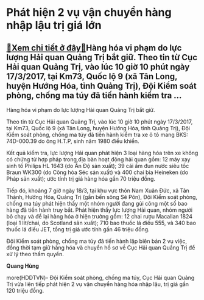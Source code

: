 Phát hiện 2 vụ vận chuyển hàng nhập lậu trị giá lớn
===================================================

[:gift:Xem chi tiết ở đây:gift:](https://hddtvn.com/phat-hien-2-vu-van-chuyen-hang-nhap-lau-tri-gia-lon/)Hàng hóa vi phạm do lực lượng Hải quan Quảng Trị bắt giữ. Theo tin từ Cục Hải quan Quảng Trị, vào lúc 10 giờ 10 phút ngày 17/3/2017, tại Km73, Quốc lộ 9 (xã Tân Long, huyện Hướng Hóa, tỉnh Quảng Trị), Đội Kiểm soát phòng, chống ma túy đã tiến hành kiểm tra …
------------------------------------------------------------------------------------------------------------------------------------------------------------------------------------------------------------------------------------------------------------------







 






 Hàng hóa vi phạm do lực lượng Hải quan Quảng Trị bắt giữ. 


Theo tin từ Cục Hải quan Quảng Trị, vào lúc 10 giờ 10 phút ngày 17/3/2017, tại Km73, Quốc lộ 9 (xã Tân Long, huyện Hướng Hóa, tỉnh Quảng Trị), Đội Kiểm soát phòng, chống ma túy đã tiến hành kiểm tra xe ô tô mang BKS: 74D-000.39 do ông H.T.P, sinh năm 1980 điều khiển.


 Kết quả kiểm tra, lực lượng Hải quan phát hiện 3 loại hàng hóa trên xe không có chứng từ hợp pháp trong địa bàn hoạt động hải quan gồm: 12 máy xay sinh tố Philips HL 1643 (do Ấn Độ sản xuất); 39 cái ấm đun nước siêu tốc Braun WK300 (do Công hòa Séc sản xuất) và 400 chai bia Heineken (do Pháp sản xuất); ước tính trị giá hàng hóa gần 70 triệu đồng. 


 Tiếp đó, khoảng 7 giờ ngày 18/3, tại khu vực thôn Nam Xuân Đức, xã Tân Thành, Hướng Hóa, Quảng Trị (gần bến sông Sê Pôn), Đội Kiểm soát phòng, chống ma túy phát hiện thấy một nhóm người đang gùi cõng một số bao hàng đã tiến hành truy bắt. Phát hiện thấy lực lượng Hải quan, nhóm người bỏ chạy và để lại hàng hóa ở hiện trường gồm: 12 chai rượu Macallan 1824 (loại 1 lít/chai, do Scotland sản xuất); 710 bao thuốc lá điếu 555, và 340 bao thuốc lá điếu JET, tổng trị giá ước tính gần 46 triệu đồng.


 Đội Kiểm soát phòng, chống ma túy đã tiến hành lập biên bản 2 vụ việc, đồng thời tạm giữ hàng hóa và chuyển hồ sơ về Cục Hải quan Quảng Trị để xử lý theo thẩm quyền.






**Quang Hùng**



more(HDDTVN)- Đội Kiểm soát phòng, chống ma túy, Cục Hải quan Quảng Trị vừa liên tiếp phát hiện 2 vụ vận chuyển hàng hóa nhập lậu, trị giá gần 120 triệu đồng.


